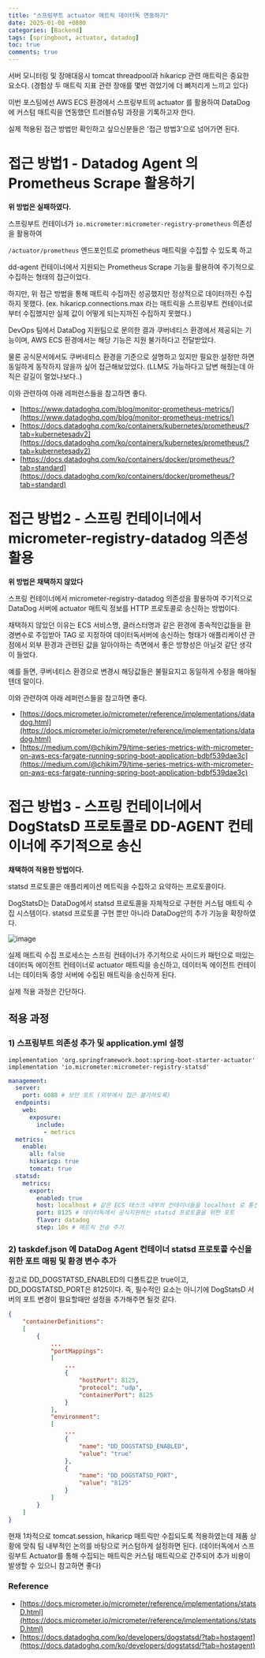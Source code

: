 ```yaml
---
title: "스프링부트 actuator 매트릭 데이터독 연동하기"
date: 2025-01-08 +0800
categories: [Backend]
tags: [springboot, actuator, datadog]
toc: true
comments: true
---
```


서버 모니터링 및 장애대응시 tomcat threadpool과 hikaricp 관련 매트릭은 중요한 요소다.
(경험상 두 매트릭 지표 관련 장애를 몇번 겪었기에 더 뼈저리게 느끼고 있다)

이번 포스팅에선 AWS ECS 환경에서 스프링부트의 actuator 를 활용하여 DataDog 에 커스텀 매트릭을 연동했던 트러블슈팅 과정을 기록하고자 한다.

실제 적용된 접근 방법만 확인하고 싶으신분들은 '접근 방법3'으로 넘어가면 된다.

# 접근 방법1 - Datadog Agent 의 Prometheus Scrape 활용하기
**위 방법은 실패하였다.**

스프링부트 컨테이너가 `io.micrometer:micrometer-registry-prometheus` 의존성을 활용하여

`/actuator/prometheus` 엔드포인트로 prometheus 매트릭을 수집할 수 있도록 하고

dd-agent 컨테이너에서 지원되는 Prometheus Scrape 기능을 활용하여 주기적으로 수집하는 형태의 접근이었다.

하지만, 위 접근 방법을 통해 매트릭 수집까진 성공했지만 정상적으로 데이터까진 수집하지 못했다. (ex. hikaricp.connections.max 라는 매트릭을 스프링부트 컨테이너로부터 수집했지만 실제 값이 어떻게 되는지까진 수집하지 못했다.)

DevOps 팀에서 DataDog 지원팀으로 문의한 결과 쿠버네티스 환경에서 제공되는 기능이며, AWS ECS 환경에서는 해당 기능은 지원 불가하다고 전달받았다.

물론 공식문서에서도 쿠버네티스 환경을 기준으로 설명하고 있지만 필요한 설정만 하면 동일하게 동작하지 않을까 싶어 접근해보았었다. (LLM도 가능하다고 답변 해줬는데 아직은 갈길이 멀었나보다..)

이와 관련하여 아래 레퍼런스들을 참고하면 좋다.

- [https://www.datadoghq.com/blog/monitor-prometheus-metrics/](https://www.datadoghq.com/blog/monitor-prometheus-metrics/)
- [https://docs.datadoghq.com/ko/containers/kubernetes/prometheus/?tab=kubernetesadv2](https://docs.datadoghq.com/ko/containers/kubernetes/prometheus/?tab=kubernetesadv2)
- [https://docs.datadoghq.com/ko/containers/docker/prometheus/?tab=standard](https://docs.datadoghq.com/ko/containers/docker/prometheus/?tab=standard)

# 접근 방법2 - 스프링 컨테이너에서 micrometer-registry-datadog 의존성 활용
**위 방법은 채택하지 않았다**

스프링 컨테이너에서 micrometer-registry-datadog 의존성을 활용하여 주기적으로 DataDog 서버에 actuator 매트릭 정보를 HTTP 프로토콜로 송신하는 방법이다.

채택하지 않았던 이유는 ECS 서비스명, 클러스터명과 같은 환경에 종속적인값들을 환경변수로 주입받아 TAG 로 지정하여 데이터독서버에 송신하는 형태가 애플리케이션 관점에서 외부 환경과 관련된 값을 알아야하는 측면에서 좋은 방향성은 아닐것 같단 생각이 들었다.

예를 들면, 쿠버네티스 환경으로 변경시 해당값들은 불필요지고 동일하게 수정을 해야될텐데 말이다.

이와 관련하여 아래 레퍼런스들을 참고하면 좋다.

- [https://docs.micrometer.io/micrometer/reference/implementations/datadog.html](https://docs.micrometer.io/micrometer/reference/implementations/datadog.html)
- [https://medium.com/@chikim79/time-series-metrics-with-micrometer-on-aws-ecs-fargate-running-spring-boot-application-bdbf539dae3c](https://medium.com/@chikim79/time-series-metrics-with-micrometer-on-aws-ecs-fargate-running-spring-boot-application-bdbf539dae3c)

# 접근 방법3 - 스프링 컨테이너에서 DogStatsD 프로토콜로 DD-AGENT 컨테이너에 주기적으로 송신
**채택하여 적용한 방법이다.**

statsd 프로토콜은 애플리케이션 메트릭을 수집하고 요약하는 프로토콜이다.

DogStatsD는 DataDog에서 statsd 프로토콜을 자체적으로 구현한 커스텀 매트릭 수집 시스템이다. statsd 프로토콜 구현 뿐만 아니라 DataDog만의 추가 기능을 확장하였다.

![image](https://github.com/user-attachments/assets/1e95de28-20ff-460b-bc87-91d82272d353)

실제 매트릭 수집 프로세스는 스프링 컨테이너가 주기적으로 사이드카 패턴으로 떠있는 데이터독 에이전트 컨테이너로 actuator 매트릭을 송신하고, 데이터독 에이전트 컨테이너는 데이터독 중앙 서버에 수집된 매트릭을 송신하게 된다.

실제 적용 과정은 간단하다.

## 적용 과정

### 1) 스프링부트 의존성 추가 및 application.yml 설정

```text
implementation 'org.springframework.boot:spring-boot-starter-actuator'
implementation 'io.micrometer:micrometer-registry-statsd'
```

```yml
management:
  server:
    port: 6088 # 보안 포트 (외부에서 접근 불가하도록)
  endpoints:
    web:
      exposure:
        include:
          - metrics
  metrics:
    enable:
      all: false
      hikaricp: true
      tomcat: true
  statsd:
    metrics:
      export:
        enabled: true
        host: localhost # 같은 ECS 태스크 내부의 컨테이너들을 localhost 로 통신 가능
        port: 8125 # 데이터독에서 공식지원하는 statsd 프로토콜을 위한 포트
        flavor: datadog
        step: 10s # 매트릭 전송 주기
```

### 2) taskdef.json 에 DataDog Agent 컨테이너 statsd 프로토콜 수신을 위한 포트 매핑 및 환경 변수 추가

참고로 DD_DOGSTATSD_ENABLED의 디폴트값은 true이고, DD_DOGSTATSD_PORT은 8125이다. 즉, 필수적인 요소는 아니기에 DogStatsD 서버의 포트 변경이 필요할때만 설정을 추가해주면 될것 같다.

```json
{
    "containerDefinitions":
    [
        {
            ...
            "portMappings":
            [
                ...
                {
                    "hostPort": 8125,
                    "protocol": "udp",
                    "containerPort": 8125
                }
            ],
            "environment":
            [
                ...
                {
                    "name": "DD_DOGSTATSD_ENABLED",
                    "value": "true"
                },
                {
                    "name": "DD_DOGSTATSD_PORT",
                    "value": "8125"
                }
            ]
        }
    ]
}
```

현재 1차적으로 tomcat.session, hikaricp 매트릭만 수집되도록 적용하였는데 제품 상황에 맞춰 팀 내부적인 논의를 바탕으로 커스텀하게 설정하면 된다.
(데이터독에서 스프링부트 Actuator를 통해 수집되는 매트릭은 커스텀 매트릭으로 간주되어 추가 비용이 발생할 수 있으니 참고하면 좋다)


### Reference
- [https://docs.micrometer.io/micrometer/reference/implementations/statsD.html](https://docs.micrometer.io/micrometer/reference/implementations/statsD.html)
- [https://docs.datadoghq.com/ko/developers/dogstatsd/?tab=hostagent](https://docs.datadoghq.com/ko/developers/dogstatsd/?tab=hostagent)
